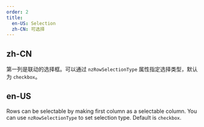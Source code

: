 ```yaml
---
order: 2
title:
  en-US: Selection
  zh-CN: 可选择
---
```


## zh-CN

第一列是联动的选择框。可以通过 `nzRowSelectionType` 属性指定选择类型，默认为 `checkbox`。

## en-US

Rows can be selectable by making first column as a selectable column. You can use `nzRowSelectionType` to set selection type. Default is `checkbox`.
